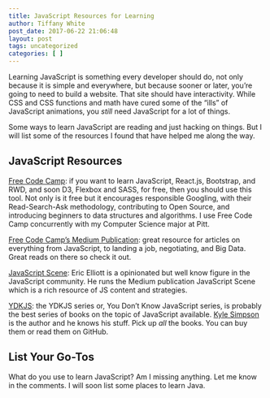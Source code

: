```yaml
---
title: JavaScript Resources for Learning
author: Tiffany White
post_date: 2017-06-22 21:06:48
layout: post
tags: uncategorized
categories: [ ]
---
```

<p>Learning JavaScript is something every developer should do, not only because it is simple and everywhere, but because sooner or later, you’re going to need to build a website. That site should have interactivity. While CSS and CSS functions and math have cured some of the “ills” of JavaScript animations, you <em>still</em> need JavaScript for a lot of things.</p>

<p>Some ways to learn JavaScript are reading and just hacking on things. But I will list some of the resources I found that have helped me along the way.</p>

<h2>JavaScript Resources</h2>

<p><a href="https://www.freecodecamp.com/">Free Code Camp</a>: if you want to learn JavaScript, React.js, Bootstrap, and RWD, and soon D3, Flexbox and SASS, for free, then you should use this tool. Not only is it free but it encourages responsible Googling, with their Read-Search-Ask methodology, contributing to Open Source, and introducing beginners to data structures and algorithms. I use Free Code Camp concurrently with my Computer Science major at Pitt.</p>

<p><a href="https://medium.freecodecamp.com/">Free Code Camp’s Medium Publication</a>: great resource for articles on everything from JavaScript, to landing a job, negotiating, and Big Data. Great reads on there so check it out.</p>

<p><a href="https://medium.com/javascript-scene">JavaScript Scene</a>: Eric Elliott is a opinionated but well know figure in the JavaScript community. He runs the Medium publication JavaScript Scene which is a rich resource of JS content and strategies.</p>

<p><a href="http://shop.oreilly.com/category/get/kyle-simpson-kit.do">YDKJS</a>: the YDKJS series or, You Don’t Know JavaScript series, is probably the best series of books on the topic of JavaScript available. <a href="https://twitter.com/getify">Kyle Simpson</a> is the author and he knows his stuff. Pick up <em>all</em> the books. You can buy them or read them on GitHub.</p>

<h2>List Your Go-Tos</h2>

<p>What do you use to learn JavaScript? Am I missing anything. Let me know in the comments. I will soon list some places to learn Java.</p>
